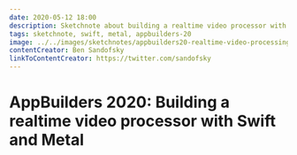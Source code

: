 ```yaml
---
date: 2020-05-12 18:00
description: Sketchnote about building a realtime video processor with Swift and Metal from AppBuilders 2020 (online conference)
tags: sketchnote, swift, metal, appbuilders-20
image: ../../images/sketchnotes/appbuilders20-realtime-video-processing-small.jpg
contentCreator: Ben Sandofsky
linkToContentCreator: https://twitter.com/sandofsky
---
```


# AppBuilders 2020: Building a realtime video processor with Swift and Metal
